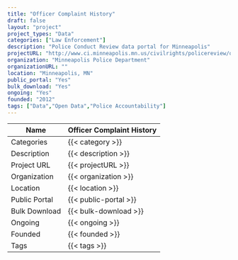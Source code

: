 ```yaml
---
title: "Officer Complaint History"
draft: false
layout: "project"
project_types: "Data"
categories: ["Law Enforcement"]
description: "Police Conduct Review data portal for Minneapolis"
projectURL: "http://www.ci.minneapolis.mn.us/civilrights/policereview/opcr-data"
organization: "Minneapolis Police Department"
organizationURL: ""
location: "Minneapolis, MN"
public_portal: "Yes"
bulk_download: "Yes"
ongoing: "Yes"
founded: "2012"
tags: ["Data","Open Data","Police Accountability"]
---
```



Name                    |  Officer Complaint History    
------------------------|----
Categories              | {{< category >}} 
Description             | {{< description >}} 
Project URL             | {{< projectURL >}} 
Organization            | {{< organization >}} 
Location                | {{< location >}} 
Public Portal           | {{< public-portal >}} 
Bulk Download           | {{< bulk-download >}} 
Ongoing                 | {{< ongoing >}} 
Founded                 | {{< founded >}} 
Tags                    | {{< tags >}} 
